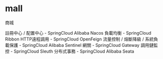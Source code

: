 # mall
商城

註冊中心 / 配置中心 - SpringCloud Alibaba Nacos
負載均衡 - SpringCloud Ribbon
HTTP遠程調用 - SpringCloud OpenFeign
流量控制 / 熔斷降級 / 系統負載保護 - SpringCloud Alibaba Sentinel
網關 - SpringCloud Gateway
調用鏈監控 - SpringCloud Sleuth
分布式事務 - SpringCloud Alibaba Seata
